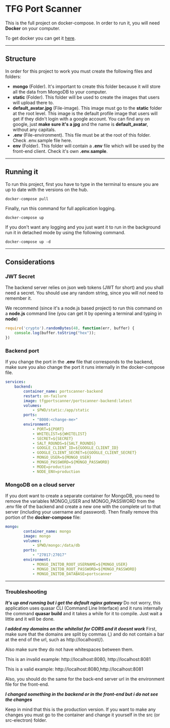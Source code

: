 # TFG Port Scanner
This is the full project on docker-compose. In order to run it, you will need **Docker** on your computer.

To get docker you can get it [here](https://docs.docker.com/get-docker/, "Docker download site").

***

## Structure

In order for this project to work you must create the following files and folders:
* **mongo** (Folder). It's important to create this folder because it will store all the data from MongoDB to your computer.
* **static** (Folder). This folder will be used to create the images that users will upload there to.
* **default_avatar.jpg** (File-image). This image must go to the **static** folder at the root level. This image is the default profile image that users will get if they didn't login with a google account. You can find any on google, just **make sure it's a jpg** and the name is **default_avatar**, without any capitals.
* **.env** (File-environment). This file must be at the root of this folder. Check .env.sample file here.
* **env** (Folder). This folder will contain a **.env** file which will be used by the front-end client. Check it's own **.env.sample**.

***
## Running it
To run this project, first you have to type in the terminal to ensure you are up to date with the versions on the hub.
```
docker-compose pull
``` 

Finally, run this command for full application logging.
```
docker-compose up
```

If you don't want any logging and you just want it to run in the background run it in detached mode by using the following command.
```
docker-compose up -d
```

***
## Considerations

### JWT Secret
The backend server relies on json web tokens (JWT for short) and you shall need a secret. You should use any random string, since you will not need to remember it. 

We recommend (since it's a node.js based project) to run this command on a **node.js** command line (you can get it by opening a terminal and typing in **node**)
```javascript
require('crypto').randomBytes(48, function(err, buffer) { 
    console.log(buffer.toString("hex")); 
})
```
### Backend port
If you change the port in the **.env** file that corresponds to the backend, make sure you also change the port it runs internally in the docker-compose file.
```yml
services:
    backend:
        container_name: portscanner-backend
        restart: on-failure
        image: tfgportscanner/portscanner-backend:latest
        volumes:
            - $PWD/static:/app/static
        ports:
            - "8000:<change-me>"
        environment:
            - PORT=${PORT}
            - WHITELIST=${WHITELIST}
            - SECRET=${SECRET}
            - SALT_ROUNDS=${SALT_ROUNDS}
            - GOOGLE_CLIENT_ID=${GOOGLE_CLIENT_ID}
            - GOOGLE_CLIENT_SECRET=${GOOGLE_CLIENT_SECRET}
            - MONGO_USER=${MONGO_USER}
            - MONGO_PASSWORD=${MONGO_PASSWORD}
            - MODE=production
            - NODE_ENV=production
```

### MongoDB on a cloud server
If you dont want to create a separate container for MongoDB, you need to remove the variables MONGO_USER and MONGO_PASSWORD from the .env file of the backend and create a new one with the complete url to that server (including your username and password). Then finally remove this portion of the **docker-compose** file:

```yml
mongo:
        container_name: mongo
        image: mongo
        volumes:
            - $PWD/mongo:/data/db
        ports:
            - "27017:27017"
        environment:
            - MONGO_INITDB_ROOT_USERNAME=${MONGO_USER}
            - MONGO_INITDB_ROOT_PASSWORD=${MONGO_PASSWORD}
            - MONGO_INITDB_DATABASE=portscanner
```

***

### Troubleshooting

***It's up and running but i get the default nginx gateway***
Do not worry, this application uses quasar CLI (Command Line Interface) and it runs internally the command **quasar build** and it takes a while for it to compile. Just wait a little and it will be done.

***I added my domains on the whitelist for CORS and it doesnt work***
First, make sure that the domains are split by commas (,) and do not contain a bar at the end of the url, such as http://localhost(/).

Also make sure they do not have whitespaces between them. 

This is an invalid example:
http://localhost:8080, http://localhost:8081

This is a valid example:
http://localhost:8080,http://localhost:8081

Also, you should do the same for the back-end server url in the environment file for the front-end.

***I changed something in the backend or in the front-end but i do not see the changes***

Keep in mind that this is the production version. If you want to make any changes you must go to the container and change it yourself in the src (or src-electron) folder.
